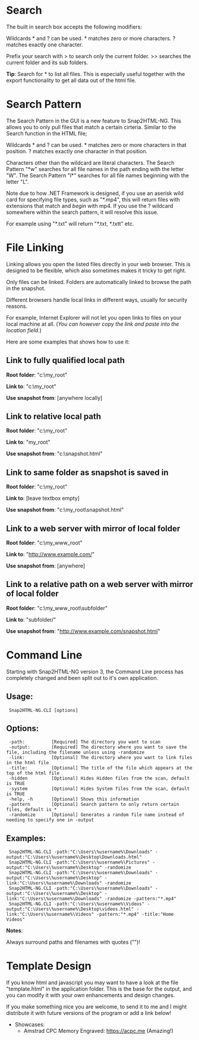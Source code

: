# Search
The built in search box accepts the following modifiers:

Wildcards \* and ? can be used. \* matches zero or more characters. ? matches exactly one character.

Prefix your search with > to search only the current folder. >> searches the current folder and its sub folders.
 
**Tip**: Search for \* to list all files. This is especially useful together with the export functionality to get all data out of the html file.

# Search Pattern
The Search Pattern in the GUI is a new feature to Snap2HTML-NG.  This allows you to only pull files that match a certain cirteria.  Similar to the Search function in the HTML file;

Wildcards \* and ? can be used.  \* matches zero or more characters in that position.  ? matches exactly one character in that position.

Characters other than the wildcard are literal characters.  The Search Pattern "\*w" searches for all file names in the path ending with the letter "W".  The Search Pattern "l\*" searches for all file names beginning with the letter "L".

Note due to how .NET Framework is designed, if you use an aserisk wild card for specifying file types, such as "\*.mp4", this will return files with extensions that match and _begin_ with mp4.  If you use the ? wildcard somewhere within the search pattern, it will resolve this issue.

For example using "\*.txt" will return "\*.txt, \*.txtt" etc.

# File Linking

Linking allows you open the listed files directly in your web browser. This is designed to be flexible, which also sometimes makes it tricky to get right.

Only files can be linked. Folders are automatically linked to browse the path in the snapshot.

Different browsers handle local links in different ways, usually for security reasons. 

For example, Internet Explorer will not let you open links to files on your local machine at all. (*You can however copy the
link and paste into the location field.*)

Here are some examples that shows how to use it:

## Link to fully qualified local path
**Root folder**:		"c:\my_root\"

**Link to**:			"c:\my_root\"

**Use snapshot from**:	[anywhere locally]

## Link to relative local path
**Root folder**:		"c:\my_root\"

**Link to**:			"my_root\"

**Use snapshot from**:	"c:\snapshot.html"

## Link to same folder as snapshot is saved in
**Root folder**:		"c:\my_root\"

**Link to**:			[leave textbox empty]

**Use snapshot from**:	"c:\my_root\snapshot.html"

## Link to a web server with mirror of local folder
**Root folder**:		"c:\my_www_root\"

**Link to**:			"http://www.example.com/"

**Use snapshot from**:	[anywhere]

## Link to a relative path on a web server with mirror of local folder
**Root folder**:		"c:\my_www_root\subfolder"

**Link to**:			"subfolder/"

**Use snapshot from**:	"http://www.example.com/snapshot.html"

# Command Line
Starting with Snap2HTML-NG version 3, the Command Line process has completely changed and been split out to it's own application.

## Usage:
     Snap2HTML-NG.CLI [options]

 ## Options:
     -path:          [Required] The directory you want to scan
     -output:        [Required] The directory where you want to save the file, including the filename unless using -randomize
     -link:          [Optional] The directory where you want to link files in the html file
     -title:         [Optional] The title of the file which appears at the top of the html file
     -hidden         [Optional] Hides Hidden files from the scan, default is TRUE
     -system         [Optional] Hides System files from the scan, default is TRUE
     -help, -h       [Optional] Shows this information
     -pattern        [Optional] Search pattern to only return certain files, default is *
     -randomize      [Optional] Generates a random file name instead of needing to specify one in -output

 ## Examples:
     Snap2HTML-NG.CLI -path:"C:\Users\%username%\Downloads" -output:"C:\Users\%username%\Desktop\Downloads.html"
     Snap2HTML-NG.CLI -path:"C:\Users\%username%\Pictures" -output:"C:\Users\%username%\Desktop" -randomize
     Snap2HTML-NG.CLI -path:"C:\Users\%username%\Downloads" -output:"C:\Users\%username%\Desktop" -link:"C:\Users\%username%\Downloads" -randomize
     Snap2HTML-NG.CLI -path:"C:\Users\%username%\Downloads" -output:"C:\Users\%username%\Desktop" -link:"C:\Users\%username%\Downloads" -randomize -pattern:"*.mp4"
     Snap2HTML-NG.CLI -path:"C:\Users\%username%\Videos" -output:"C:\Users\%username%\Desktop\videos.html" -link:"C:\Users\%username%\Videos" -pattern:"*.mp4" -title:"Home Videos"

**Notes**:    

Always surround paths and filenames with quotes ("")!
            
# Template Design
If you know html and javascript you may want to have a look at the file "template.html" in the application folder. This is the base for the output, and you can modify it with your own enhancements and design changes. 

If you make something nice you are welcome, to send it to me and I might distribute it with future versions of the program or add a link below!

- Showcases:
    - Amstrad CPC Memory Engraved: https://acpc.me (Amazing!)